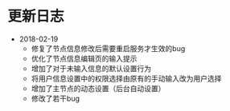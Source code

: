  # 更新日志

- 2018-02-19
    - 修复了节点信息修改后需要重启服务才生效的bug
    - 优化了节点信息编辑页的输入提示
    - 增加了对于未输入信息的默认设置行为
    - 将用户信息设置中的权限选择由原有的手动输入改为用户选择
    - 增加了主节点的动态设置（后台自动设置）
    - 修改了若干bug
